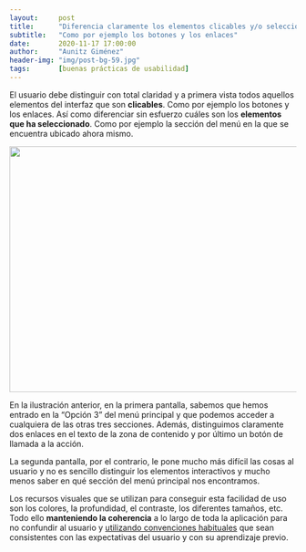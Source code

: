 ```yaml
---
layout:     post
title:      "Diferencia claramente los elementos clicables y/o seleccionados"
subtitle:   "Como por ejemplo los botones y los enlaces"
date:       2020-11-17 17:00:00
author:     "Aunitz Giménez"
header-img: "img/post-bg-59.jpg"
tags:       [buenas prácticas de usabilidad]
---
```


<p>El usuario debe distinguir con total claridad y a primera vista todos aquellos elementos del interfaz que son <strong>clicables</strong>. Como por ejemplo los botones y los enlaces. Así como diferenciar sin esfuerzo cuáles son los <strong>elementos que ha seleccionado</strong>. Como por ejemplo la sección del menú en la que se encuentra ubicado ahora mismo.</p>

<p><img src="{{ site.baseurl }}/img/tip-19-diferencia-elementos-clicables-y-seleccionados.png" loading="lazy" alt="" width="722" height="431"></p>

<p>En la ilustración anterior, en la primera pantalla, sabemos que hemos entrado en la “Opción 3” del menú principal y que podemos acceder a cualquiera de las otras tres secciones. Además, distinguimos claramente dos enlaces en el texto de la zona de contenido y por último un botón de llamada a la acción.</p>

<p>La segunda pantalla, por el contrario, le pone mucho más difícil las cosas al usuario y no es sencillo distinguir los elementos interactivos y mucho menos saber en qué sección del menú principal nos encontramos.</p>

<p>Los recursos visuales que se utilizan para conseguir esta facilidad de uso son los colores, la profundidad, el contraste, los diferentes tamaños, etc. Todo ello <strong>manteniendo la coherencia</strong> a lo largo de toda la aplicación para no confundir al usuario y <a href="{{ site.baseurl }}{% post_url 2017-11-04-tip-8-utiliza-convenciones %}">utilizando convenciones habituales</a> que sean consistentes con las expectativas del usuario y con su aprendizaje previo.</p>